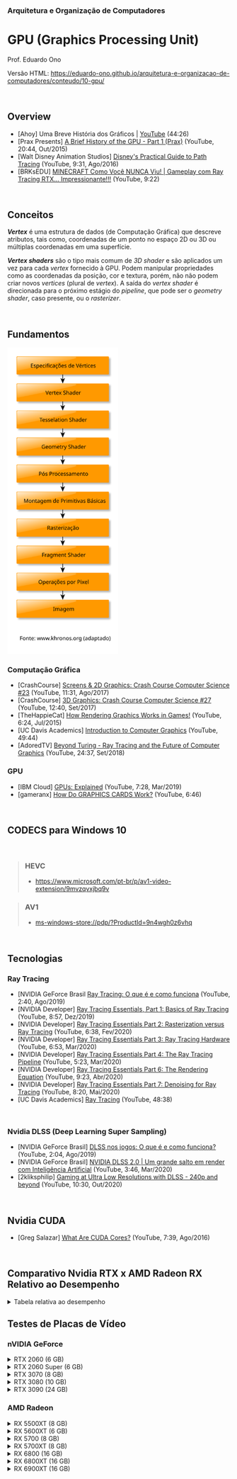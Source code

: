 ### Arquitetura e Organização de Computadores

# GPU (Graphics Processing Unit)

Prof. Eduardo Ono

Versão HTML: https://eduardo-ono.github.io/arquitetura-e-organizacao-de-computadores/conteudo/10-gpu/

<br>

## Overview

* [Ahoy] Uma Breve História dos Gráficos | [YouTube](https://youtu.be/QyjyWUrHsFc) (44:26)
* [Prax Presents] [A Brief History of the GPU - Part 1 (Prax)](https://www.youtube.com/watch?v=3kv0-S_bHig) (YouTube, 20:44, Out/2015)
* [Walt Disney Animation Studios] [Disney's Practical Guide to Path Tracing](https://www.youtube.com/watch?v=frLwRLS_ZR0) (YouTube, 9:31, Ago/2016)
* [BRKsEDU] [MINECRAFT Como Você NUNCA Viu! | Gameplay com Ray Tracing RTX... Impressionante!!!](https://www.youtube.com/watch?v=43jDNZEHJ5g) (YouTube, 9:22)

<br>

## Conceitos

***Vertex*** é uma estrutura de dados (de Computação Gráfica) que descreve atributos, tais como, coordenadas de um ponto no espaço 2D ou 3D ou múltiplas coordenadas em uma superfície.

***Vertex shaders*** são o tipo mais comum de _3D shader_ e são aplicados um vez para cada _vertex_ fornecido à GPU. Podem manipular propriedades como as coordenadas da posição, cor e textura, porém, não não podem criar novos _vertices_ (plural de _vertex_). A saída do _vertex shader_ é direcionada para o próximo estágio do _pipeline_, que pode ser o _geometry shader_, caso presente, ou o _rasterizer_. 

<br>

## Fundamentos

<img src="./figuras/fluxo-renderizacao.svg" width="250">

### Computação Gráfica

* [CrashCourse] [Screens & 2D Graphics: Crash Course Computer Science #23](https://www.youtube.com/watch?v=7Jr0SFMQ4Rs) (YouTube, 11:31, Ago/2017)
* [CrashCourse] [3D Graphics: Crash Course Computer Science #27](https://www.youtube.com/watch?v=TEAtmCYYKZA) (YouTube, 12:40, Set/2017)
* [TheHappieCat] [How Rendering Graphics Works in Games!](https://www.youtube.com/watch?v=cvcAjgMUPUA) (YouTube, 6:24, Jul/2015)
* [UC Davis Academics] [Introduction to Computer Graphics](https://www.youtube.com/watch?v=01YSK5gIEYQ) (YouTube, 49:44)
* [AdoredTV] [Beyond Turing - Ray Tracing and the Future of Computer Graphics](https://www.youtube.com/watch?v=SrF4k6wJ-do) (YouTube, 24:37, Set/2018)

### GPU

* [IBM Cloud] [GPUs: Explained](https://www.youtube.com/watch?v=LfdK-v0SbGI) (YouTube, 7:28, Mar/2019)
* [gameranx] [How Do GRAPHICS CARDS Work?](https://www.youtube.com/watch?v=ZfnPFNnXqC0) (YouTube, 6:46)

<br>

## CODECS para Windows 10
<br>

> ### HEVC
> * https://www.microsoft.com/pt-br/p/av1-video-extension/9mvzqvxjbq9v

> ### AV1
> * [ms-windows-store://pdp/?ProductId=9n4wgh0z6vhq](ms-windows-store://pdp/?ProductId=9n4wgh0z6vhq)

<br>

## Tecnologias

### Ray Tracing

* [NVIDIA GeForce Brasil [Ray Tracing: O que é e como funciona](https://www.youtube.com/watch?v=k48rfJt55-k) (YouTube, 2:40, Ago/2019)
* [NVIDIA Developer] [Ray Tracing Essentials, Part 1: Basics of Ray Tracing](https://www.youtube.com/watch?v=gBPNO6ruevk) (YouTube, 8:57, Dez/2019)
* [NVIDIA Developer] [Ray Tracing Essentials Part 2: Rasterization versus Ray Tracing](https://www.youtube.com/watch?v=ynCxnR1i0QY) (YouTube, 6:38, Fev/2020)
* [NVIDIA Developer] [Ray Tracing Essentials Part 3: Ray Tracing Hardware](https://www.youtube.com/watch?v=EoQfX1q-VNE) (YouTube, 6:53, Mar/2020)
* [NVIDIA Developer] [Ray Tracing Essentials Part 4: The Ray Tracing Pipeline](https://www.youtube.com/watch?v=LoKUmbvbcRY) (YouTube, 5:23, Mar/2020)
* [NVIDIA Developer] [Ray Tracing Essentials Part 6: The Rendering Equation](https://www.youtube.com/watch?v=AODo_RjJoUA) (YouTube, 9:23, Abr/2020)
* [NVIDIA Developer] [Ray Tracing Essentials Part 7: Denoising for Ray Tracing](https://www.youtube.com/watch?v=6O2B9BZiZjQ) (YouTube, 8:20, Mai/2020)
* [UC Davis Academics] [Ray Tracing](https://www.youtube.com/watch?v=Ahp6LDQnK4Y) (YouTube, 48:38)

<br>

### Nvidia DLSS (Deep Learning Super Sampling)

* [NVIDIA GeForce Brasil] [DLSS nos jogos: O que é e como funciona?](https://www.youtube.com/watch?v=q35pUyWvQ1o) (YouTube, 2:04, Ago/2019)
* [NVIDIA GeForce Brasil] [NVIDIA DLSS 2.0 | Um grande salto em render com Inteligência Artificial](https://www.youtube.com/watch?v=YsLTzGvUU5Y) (YouTube, 3:46, Mar/2020)
* [2kliksphilip] [Gaming at Ultra Low Resolutions with DLSS - 240p and beyond](https://www.youtube.com/watch?v=_gQ202CFKzA) (YouTube, 10:30, Out/2020)

<br>

## Nvidia CUDA

* [Greg Salazar] [What Are CUDA Cores?](https://www.youtube.com/watch?v=JFhG9UntZs4) (YouTube, 7:39, Ago/2016)

<br>

## Comparativo Nvidia RTX x AMD Radeon RX Relativo ao Desempenho

<details>
    <summary>Tabela relativa ao desempenho</summary>

Target      | nVIDIA RTX 2000 (2018)      | AMD Radeon RX        | nVIDIA RTX 3000 (2020)   | AMD Radeon RX 6000 (2020) |
---         | ---                         | ---                  | ---                      |  ---                   |
xxx         | 12 nm                       | 7 nm (TSMC)          | 8 nm (Samsung)           | 7 nm (TSMC)            |
---         | ---                         | ---                  | ---                      | ---                    |
---         | GTX 1650 (4 GB)             | ---                  | ---                      | ---                    |---         | GTX 1650 Super              | RX 5500XT (4 GB)     | ---                      | ---                    |
---         | GTX 1650Ti                  | ---                  | ---                      | ---                    |
FullHD 60Hz | GTX 1660                    | ---                  | ---                      | ---                    |
---         | GTX 1660 Super              | ---                  | ---                      | ---                    |
---         | GTX 1660Ti                  | ---                  | ---                      | ---                    |
---         | RTX 2060 (6 GB)             | RX 5600XT (6 GB)     | ---                      | ---                    |
---         | RTX 2060 Super              | RX 5700 (8 GB)       | ---                      | ---                    |
2.5k 60Hz   | RTX 2070 (8 GB)             | RX 5700XT (8 GB)     | ---                      | ---                    |
---         | RTX 2070 Super              | ---                  | ---                      | ---                    |
---         | RTX 2080                    | ---                  | 3060 (?)                 |                        |
---         | RTX 2080 Super              | ---                  | 3060Ti (?)               | 6700  ?                |
4k 60Hz     | RTX 2080 Ti (11 GB) 4K 60Hz | ---                  | 3070     (8 GB)   U$ 499 | 6700XT  ?              |
---         | ---                         | ---                  | 3070Ti (?)               | 6800   (16 GB)  U$ 579 |
---         | ---                         | ---                  | 3080    (10 GB)   U$ 699 | 6800XT (16 GB)  U$ 649 |
---         | ---                         | ---                  | 3080Ti (?)               |                        |
---         | ---                         | ---                  | 3090    (24 GB) U$ 1,500 | 6900XT (16 GB)  U$ 999 |

</details>

## Testes de Placas de Vídeo

### nVIDIA GeForce

<details>
    <summary>RTX 2060 (6 GB)</summary>

</details>

<details>
    <summary>RTX 2060 Super (6 GB)</summary>

</details>

<details>
    <summary>RTX 3070 (8 GB)</summary>

* [Adrenaline] [Gameplay Com RTX 3070! Mandamos Ver em 4k, Ray Tracing, Ultra](https://www.youtube.com/watch?v=vN0-g0eJDv8) (YouTube, 45:45, Out/2020)
* [Chipart] [Adeus RTX 2080ti!! Bem Vinda RTX 3070!!](https://www.youtube.com/watch?v=MXWF_XHTfhM) (YouTube, 16:53, Out/2020)

</details>

<details>
    <summary>RTX 3080 (10 GB)</summary>

* [Adrenaline] []()

</details>

<details>
    <summary>RTX 3090 (24 GB)</summary>

* [Adrenaline] []()

</details>


### AMD Radeon

<details>
    <summary>RX 5500XT (8 GB)</summary>

* [Adrenaline] [Radeon RX 5500 XT em gameplay! Vamos testar a versão mais modesta do chip Navi da AMD!](https://www.youtube.com/watch?v=kIZadUTqWfM) (YouTube, 23:35, Dez/2019)
* [Peperaio Hardware] [GTX 1650 Super vs RX 5500XT (+ 11 placas) / Teste em 16 jogos 1080p / Qual a melhor opção em 2020?](https://www.youtube.com/watch?v=Dgt0fS7GDJo) (YouTube, 34:01, Jan/2020)

</details>

<details>
    <summary>RX 5600XT (6 GB)</summary>

* [Peperaio Hardware] [Impressões e Opiniões sobre a RX 5600 XT - Vale a pena? Comparativo em 11 jogos (1080p & 1440p)](https://www.youtube.com/watch?v=ACqr-rXgcCM) (YouTube, 19:40, Abr/2020)

</details>

<details>
    <summary>RX 5700 (8 GB)</summary>

* [Adrenaline] [Gameplay com Radeon RX 5700! Jogamos em 2,5K e 4K e testamos 5 games!](https://www.youtube.com/watch?v=g27JA9jGaWA) (YouTube, 27:19, Jul/2019)

</details>

<details>
    <summary>RX 5700XT (8 GB)</summary>

* [Peperaio Hardware] [Impressões e Opiniões sobre a AMD Navi RX 5700XT - Valeu a pena?](https://www.youtube.com/watch?v=C4bntNTKmQg) (YouYube, 21:32, Set/2019)
* [Lock Gamer Hardware] [RX 5700XT vs RTX 2070 Super: Qual a MELHOR escolha? CONSUMO, PREÇO, TEMPERATURA e GAMES lado a lado](https://www.youtube.com/watch?v=d5w_1TbhcyM) (YouTube, 14:46, Out/2019)

</details>

<details>
    <summary>RX 6800 (16 GB)</summary>

* [Adrenaline] []()

</details>

<details>
    <summary>RX 6800XT (16 GB)</summary>

* [Adrenaline] []()

</details>

<details>
    <summary>RX 6900XT (16 GB)</summary>

* [Adrenaline] []()

</details>
